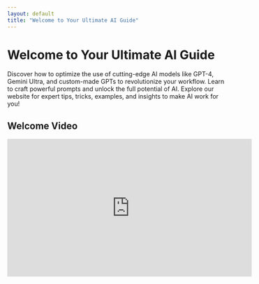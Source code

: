 ```yaml
---
layout: default
title: "Welcome to Your Ultimate AI Guide"
---
```


<div class="hero">
  <h1>Welcome to Your Ultimate AI Guide</h1>
  <p>Discover how to optimize the use of cutting-edge AI models like GPT-4, Gemini Ultra, and custom-made GPTs to revolutionize your workflow. Learn to craft powerful prompts and unlock the full potential of AI. Explore our website for expert tips, tricks, examples, and insights to make AI work for you!</p>
</div>

<div class="content-section">
  <h2>Welcome Video</h2>
  <div style="text-align: center;">
    <iframe width="560" height="315" src="https://www.youtube.com/embed/yTX9cf9pmjQ" frameborder="0" allow="accelerometer; autoplay; clipboard-write; encrypted-media; gyroscope; picture-in-picture" allowfullscreen></iframe>
  </div>
</div>
